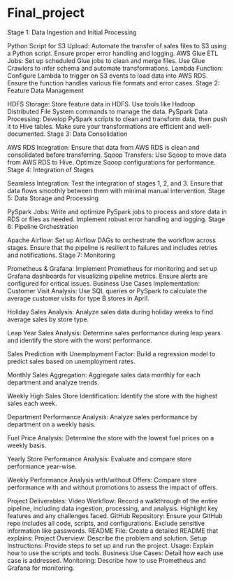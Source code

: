 # Final_project
Stage 1: Data Ingestion and Initial Processing

Python Script for S3 Upload: Automate the transfer of sales files to S3 using a Python script. Ensure proper error handling and logging.
AWS Glue ETL Jobs: Set up scheduled Glue jobs to clean and merge files. Use Glue Crawlers to infer schema and automate transformations.
Lambda Function: Configure Lambda to trigger on S3 events to load data into AWS RDS. Ensure the function handles various file formats and error cases.
Stage 2: Feature Data Management

HDFS Storage: Store feature data in HDFS. Use tools like Hadoop Distributed File System commands to manage the data.
PySpark Data Processing: Develop PySpark scripts to clean and transform data, then push it to Hive tables. Make sure your transformations are efficient and well-documented.
Stage 3: Data Consolidation

AWS RDS Integration: Ensure that data from AWS RDS is clean and consolidated before transferring.
Sqoop Transfers: Use Sqoop to move data from AWS RDS to Hive. Optimize Sqoop configurations for performance.
Stage 4: Integration of Stages

Seamless Integration: Test the integration of stages 1, 2, and 3. Ensure that data flows smoothly between them with minimal manual intervention.
Stage 5: Data Storage and Processing

PySpark Jobs: Write and optimize PySpark jobs to process and store data in RDS or files as needed. Implement robust error handling and logging.
Stage 6: Pipeline Orchestration

Apache Airflow: Set up Airflow DAGs to orchestrate the workflow across stages. Ensure that the pipeline is resilient to failures and includes retries and notifications.
Stage 7: Monitoring

Prometheus & Grafana: Implement Prometheus for monitoring and set up Grafana dashboards for visualizing pipeline metrics. Ensure alerts are configured for critical issues.
Business Use Cases Implementation:
Customer Visit Analysis: Use SQL queries or PySpark to calculate the average customer visits for type B stores in April.

Holiday Sales Analysis: Analyze sales data during holiday weeks to find average sales by store type.

Leap Year Sales Analysis: Determine sales performance during leap years and identify the store with the worst performance.

Sales Prediction with Unemployment Factor: Build a regression model to predict sales based on unemployment rates.

Monthly Sales Aggregation: Aggregate sales data monthly for each department and analyze trends.

Weekly High Sales Store Identification: Identify the store with the highest sales each week.

Department Performance Analysis: Analyze sales performance by department on a weekly basis.

Fuel Price Analysis: Determine the store with the lowest fuel prices on a weekly basis.

Yearly Store Performance Analysis: Evaluate and compare store performance year-wise.

Weekly Performance Analysis with/without Offers: Compare store performance with and without promotions to assess the impact of offers.

Project Deliverables:
Video Workflow: Record a walkthrough of the entire pipeline, including data ingestion, processing, and analysis. Highlight key features and any challenges faced.
GitHub Repository: Ensure your GitHub repo includes all code, scripts, and configurations. Exclude sensitive information like passwords.
README File: Create a detailed README that explains:
Project Overview: Describe the problem and solution.
Setup Instructions: Provide steps to set up and run the project.
Usage: Explain how to use the scripts and tools.
Business Use Cases: Detail how each use case is addressed.
Monitoring: Describe how to use Prometheus and Grafana for monitoring.
